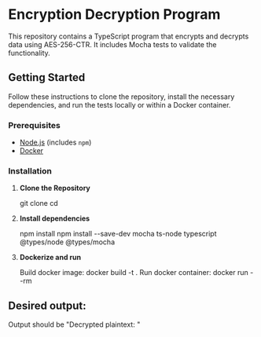 # Encryption Decryption Program

This repository contains a TypeScript program that encrypts and decrypts data using AES-256-CTR. It includes Mocha tests to validate the functionality.

## Getting Started

Follow these instructions to clone the repository, install the necessary dependencies, and run the tests locally or within a Docker container.

### Prerequisites

- [Node.js](https://nodejs.org/) (includes `npm`)
- [Docker](https://www.docker.com/get-started)

### Installation

1. **Clone the Repository**

   git clone <repository-url>
   cd <repository-name>

2. **Install dependencies**

    npm install
    npm install --save-dev mocha ts-node typescript @types/node @types/mocha

3. **Dockerize and run**

    Build docker image: docker build -t <image-name> .
    Run docker container: docker run --rm <image-name>

## Desired output:

Output should be "Decrypted plaintext: <decrypted-plaintext>"
